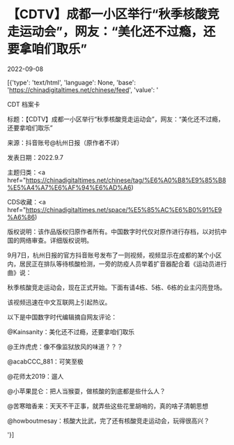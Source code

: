 # 【CDTV】成都一小区举行“秋季核酸竞走运动会”，网友：“美化还不过瘾，还要拿咱们取乐”

2022-09-08

[{'type': 'text/html', 'language': None, 'base': 'https://chinadigitaltimes.net/chinese/feed', 'value': '

CDT 档案卡

标题：【CDTV】成都一小区举行“秋季核酸竞走运动会”，网友：“美化还不过瘾，还要拿咱们取乐”

来源：抖音账号@杭州日报（原作者不详）

发表日期：2022.9.7

主题归类：<a href="https://chinadigitaltimes.net/chinese/tag/%E6%A0%B8%E9%85%B8%E5%A4%A7%E6%AF%94%E6%AD%A6)

CDS收藏：<a href="https://chinadigitaltimes.net/space/%E5%85%AC%E6%B0%91%E9%A6%86)

版权说明：该作品版权归原作者所有。中国数字时代仅对原作进行存档，以对抗中国的网络审查。详细版权说明。





9月7日，杭州日报的官方抖音账号发布了一则视频，视频显示在成都的某个小区内，居民正在排队等待核酸检测，一旁的防疫人员举着扩音器配合着《运动员进行曲》说：



秋季核酸竞走运动会，现在正式开始。下面有请4栋、5栋、6栋的业主闪亮登场。





该视频迅速在中文互联网上引起热议。

以下是中国数字时代编辑摘自网友评论：



@Kainsanity：美化还不过瘾，还要拿咱们取乐

@王炸虎虎：像不像监狱放风的味道？？？

@acabCCC_881：可笑至极

@花师太2019：遛人

@小苹果昆仑：把人当猴耍，做核酸的到底都是些什么人？

@苦寒暗香来：天天不干正事，就弄些这些花里胡哨的，真的啥子清朝思想

@howboutmesay：核酸大比武，完了还有核酸竞走运动会，玩得很高兴？

'}]